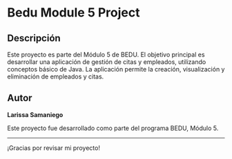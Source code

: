 # Bedu Module 5 Project

## Descripción

Este proyecto es parte del Módulo 5 de BEDU. El objetivo principal es desarrollar una aplicación de gestión de citas y empleados, utilizando conceptos básico de Java. La aplicación permite la creación, visualización y eliminación de empleados y citas.


## Autor

**Larissa Samaniego**

Este proyecto fue desarrollado como parte del programa BEDU, Módulo 5.

---

¡Gracias por revisar mi proyecto!
